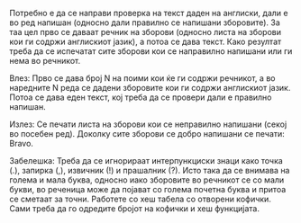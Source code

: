 Потребно е да се направи проверка на текст даден на англиски, дали е во ред напишан (односно дали правилно се напишани зборовите). За таа цел прво се даваат речник на зборови (односно листа на зборови кои ги содржи англискиот јазик), а потоа се дава текст. Како резултат треба да се испечатат сите зборови кои се направилно напишани или ги нема во речникот.

Влез: Прво се дава број N на поими кои ќе ги содржи речникот, а во наредните N реда се дадени зборовите кои ги содржи англискиот јазик. Потоа се дава еден текст, кој треба да се провери дали е правилно напишан.

Излез: Се печати листа на зборови кои се неправилно напишани (секој во посебен ред). Доколку сите зборови се добро напишани се печати: Bravo.

Забелешка: Треба да се игнорираат интерпункциски знаци како точка (.), запирка (,), извичник (!) и прашалник (?). Исто така да се внимава на голема и мала буква, односно иако зборовите во речникот се со мали букви, во реченица може да појават со голема почетна буква и притоа се сметаат за точни. Работете со хеш табела со отворени кофички. Сами треба да го одредите бројот на кофички и хеш функцијата.